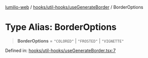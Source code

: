 [lumilio-web](../../../../modules.md) / [hooks/util-hooks/useGenerateBorder](../index.md) / BorderOptions

# Type Alias: BorderOptions

> **BorderOptions** = `"COLORED"` \| `"FROSTED"` \| `"VIGNETTE"`

Defined in: [hooks/util-hooks/useGenerateBorder.tsx:7](https://github.com/EdwinZhanCN/Lumilio-Photos/blob/50447139bbcd8646ed06f83c6f5775c49db37354/web/src/hooks/util-hooks/useGenerateBorder.tsx#L7)
